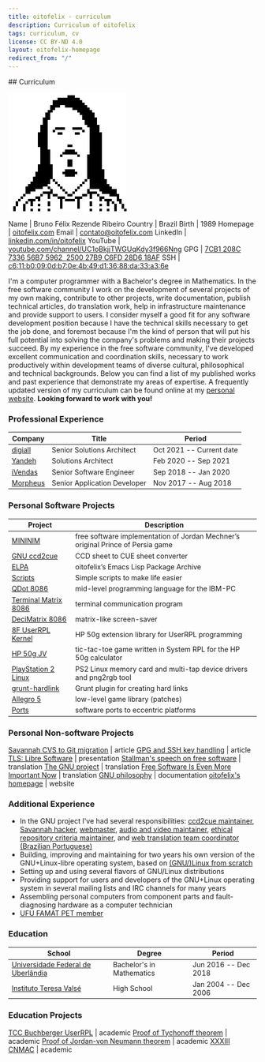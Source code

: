 ```yaml
---
title: oitofelix - curriculum
description: Curriculum of oitofelix
tags: curriculum, cv
license: CC BY-ND 4.0
layout: oitofelix-homepage
redirect_from: "/"
---
```

<div id="curriculum" markdown="1">
## Curriculum

<!-- <div id="face-bw" markdown="1"> -->
<!-- ![oitofelix's face](images/oitofelix-face-bw.png) -->
<!-- </div> -->

<!-- <div id="face-gray" markdown="1"> -->
<!-- ![oitofelix's face](images/oitofelix-face-gray.png) -->
<!-- </div> -->

<!-- ![oitofelix's face](images/oitofelix-face.jpg) -->
![oitofelix's face](images/oitofelix-face-bw-240.png)

<div id="identity" markdown="1">

Name      | Bruno Félix Rezende Ribeiro
Country   | Brazil
Birth     | 1989
Homepage  | [oitofelix.com](http://oitofelix.com/)
Email     | [contato@oitofelix.com](mailto:contato@oitofelix.com)
LinkedIn  | [linkedin.com/in/oitofelix](http://www.linkedin.com/in/oitofelix)
YouTube   | [youtube.com/channel/UC1oBkjjTWGUqKdy3f966Nng](https://youtube.com/channel/UC1oBkjjTWGUqKdy3f966Nng)
GPG       | [7CB1 208C 7336 56B7 5962  2500 27B9 C6FD 28D6 18AF](/oitofelix.gpg)
SSH       | [c6:11:b0:09:0d:b7:0e:4b:49:d1:36:88:da:33:a3:6e](/oitofelix.ssh)

<!-- Blogger   | [oitofelix.blogspot.com](https://oitofelix.blogspot.com/) -->
<!-- Twitter   | [twitter.com/oitofelix](https://twitter.com/oitofelix) -->
<!-- Facebook  | [facebook.com/8oitofelixF](https://www.facebook.com/8oitofelixF) -->
<!-- Instagram | [instagram.com/oitofelix/](https://www.instagram.com/oitofelix/) -->
<!-- reddit    | [reddit.com/user/oitofelix/](https://www.reddit.com/user/oitofelix/) -->
<!-- Patreon   | [patreon.com/oitofelix](https://www.patreon.com/oitofelix) -->

</div>

I'm a computer programmer with a Bachelor's degree in Mathematics.  In
the free software community I work on the development of several
projects of my own making, contribute to other projects, write
documentation, publish technical articles, do translation work, help
in infrastructure maintenance and provide support to users.  I
consider myself a good fit for any software development position
because I have the technical skills necessary to get the job done, and
foremost because I'm the kind of person that will put his full
potential into solving the company's problems and making their
projects succeed. By my experience in the free software community,
I've developed excellent communication and coordination skills,
necessary to work productively within development teams of diverse
cultural, philosophical and technical backgrounds.  Below you can find
a list of my published works and past experience that demonstrate my
areas of expertise.  A frequently updated version of my curriculum can
be found online at my
[personal website](http://oitofelix.com/curriculum.html).
**Looking forward to work with you!**

<!-- Professional Experience -->
<div class="no-break" markdown="1">

### Professional Experience

Company                                                           | Title                        | Period
------------------------------------------------------------------|------------------------------|--------------------------
[digiall](https://www.linkedin.com/company/digiall-transforma%C3%A7%C3%A3odigital/) | Senior Solutions Architect | Oct 2021 -- Current date
[Yandeh](https://www.linkedin.com/company/yandeh/)                | Solutions Architect          | Feb 2020 -- Sep 2021
[iVendas](https://www.linkedin.com/company/ivendas-oficial/)      | Senior Software Engineer     | Sep 2018 -- Jan 2020
[Morpheus](https://www.linkedin.com/company/morpheus-tecnologia/) | Senior Application Developer | Nov 2017 -- Aug 2018

</div>

<!-- Personal Software Projects -->
<div class="no-break" markdown="1">

### Personal Software Projects

Project | Description
--------|--------
[MININIM](mininim/) | free software implementation of Jordan Mechner’s original Prince of Persia game
[GNU ccd2cue](http://www.gnu.org/software/ccd2cue/) | CCD sheet to CUE sheet converter
[ELPA](elpa/) | oitofelix’s Emacs Lisp Package Archive
[Scripts](scripts.html) | Simple scripts to make life easier
[QDot 8086](qdot-8086/) | mid-level programming language for the IBM-PC
[Terminal Matrix 8086](terminal-matrix-8086/) | terminal communication program
[DeciMatrix 8086](decimatrix-8086/) | matrix-like screen-saver
[8F UserRPL Kernel](8f-userrpl-kernel/) | HP 50g extension library for UserRPL programming
[HP 50g JV](http://www.hpcalc.org/details.php?id=7171) | tic-tac-toe game written in System RPL for the HP 50g calculator
[PlayStation 2 Linux](ps2-linux/) | PS2 Linux memory card and multi-tap device drivers and png2rgb tool
[grunt-hardlink](http://www.npmjs.com/package/grunt-hardlink) | Grunt plugin for creating hard links
[Allegro 5](https://github.com/liballeg/allegro5/search?q=author%3Aoitofelix&type=Commits&utf8=%E2%9C%93) | low-level game library (patches)
[Ports](ports/) | software ports to eccentric platforms

</div>


<!-- Personal Non-software Projects -->
<div class="no-break" markdown="1">

### Personal Non-software Projects

[Savannah CVS to Git migration](article-savannah-cvs-to-git-migration/) | article
[GPG and SSH key handling](article-gpg-and-ssh-key-handling/) | article
[TLS: Libre Software](presentation-tls-libre-software/) | presentation
[Stallman's speech on free software](translation-stallman-speech-on-free-software) | translation
[The GNU project](http://www.gnu.org/gnu/thegnuproject.pt-br.html) | translation
[Free Software Is Even More Important Now](http://www.gnu.org/philosophy/free-software-even-more-important.pt-br.html) | translation
[GNU philosophy](gnu-philosophy/) | documentation
[oitofelix's homepage](/) | website

</div>


<!-- Additional Experience -->
<div class="no-break" markdown="1">

### Additional Experience

- In the GNU project I've had several responsibilities:
[ccd2cue maintainer](http://www.gnu.org/software/ccd2cue/),
[Savannah hacker](https://savannah.gnu.org/project/memberlist.php?group=administration),
[webmaster](http://www.gnu.org/people/webmeisters.html#oitofelix),
[audio and video maintainer](http://audio-video.gnu.org/),
[ethical repository criteria maintainer](http://www.gnu.org/software/repo-criteria.html#oitofelix),
and
[web translation team coordinator (Brazilian Portuguese)](http://www.gnu.org/server/standards/translations/pt-br/updates.html#table-contrib-ranking)
- Building, improving and maintaining for two years his own version of
  the GNU+Linux-libre operating system, based on
  [(GNU/)Linux from scratch](http://www.linuxfromscratch.org/)
- Setting up and using several flavors of GNU/Linux distributions
- Providing support for users and developers of the GNU+Linux
  operating system in several mailing lists and IRC channels for many
  years
- Assembling personal computers from component parts and
  fault-diagnosing hardware as a computer technician
- [UFU FAMAT PET member](https://web.archive.org/web/20171210150215/http://www.portal.famat.ufu.br/node/274)

</div>


<!-- Education -->
<div class="no-break" markdown="1">

### Education

School                                                                            | Degree                    | Period
----------------------------------------------------------------------------------|---------------------------|----------------------
[Universidade Federal de Uberlândia](https://www.linkedin.com/school/ufuoficial/) | Bachelor's in Mathematics | Jun 2016 -- Dec 2018
[Instituto Teresa Valsé](https://www.linkedin.com/company/instituto-teresavalse/) | High School               | Jan 2004 -- Dec 2006

### Education Projects

[TCC Buchberger UserRPL](academic/TCC%20-%20Buchberger%20UserRPL.pdf) | academic
[Proof of Tychonoff theorem](academic/Teorema%20de%20Tychonoff.pdf) | academic
[Proof of Jordan-von Neumann theorem](academic/Jordan-von%20Neumann%20Theorem.pdf) | academic
[XXXIII CNMAC](https://web.archive.org/web/20171010104336/http://www.sbmac.org.br/eventos/cnmac/xxxiii_cnmac/pdf/481.pdf) | academic

</div>

</div>
